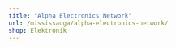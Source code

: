 ```yaml
---
title: "Alpha Electronics Network"
url: /mississauga/alpha-electronics-network/
shop: Elektronik
---
```

